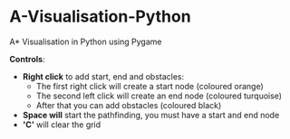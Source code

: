 # A-Visualisation-Python
A* Visualisation in Python using Pygame

**Controls**:
- **Right click** to add start, end and obstacles:
  - The first right click will create a start node (coloured orange)
  - The second left click will create an end node (coloured turquoise)
  - After that you can add obstacles (coloured black)
- **Space will** start the pathfinding, you must have a start and end node
- **'C'** will clear the grid
